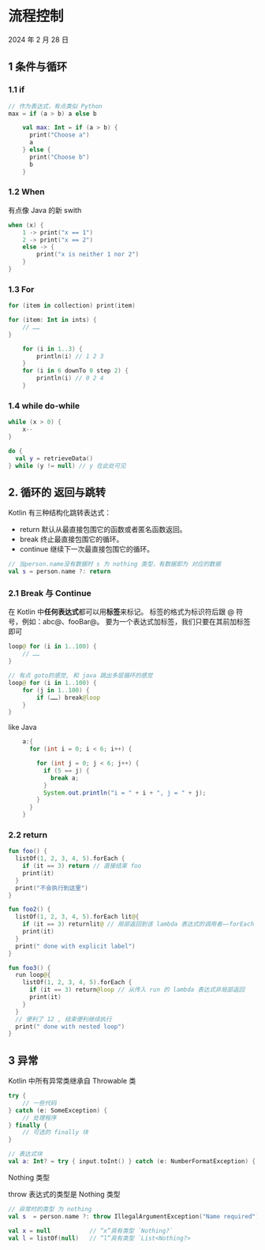 # 流程控制

2024 年 2 月 28 日

## 1 条件与循环

### 1.1 if

```kotlin
// 作为表达式，有点类似 Python
max = if (a > b) a else b

    val max: Int = if (a > b) {
      print("Choose a")
      a
    } else {
      print("Choose b")
      b
    }
```

### 1.2 When

有点像 Java 的新 swith

```kotlin
when (x) {
    1 -> print("x == 1")
    2 -> print("x == 2")
    else -> {
        print("x is neither 1 nor 2")
    }
}
```

### 1.3 For

```kotlin
for (item in collection) print(item)

for (item: Int in ints) {
    // ……
}

    for (i in 1..3) {
        println(i) // 1 2 3
    }
    for (i in 6 downTo 0 step 2) {
        println(i) // 0 2 4
    }
```

### 1.4 while do-while

```kotlin
while (x > 0) {
    x--
}

do {
  val y = retrieveData()
} while (y != null) // y 在此处可见
```

## 2. 循环的 返回与跳转

Kotlin 有三种结构化跳转表达式：

- return 默认从最直接包围它的函数或者匿名函数返回。
- break 终止最直接包围它的循环。
- continue 继续下一次最直接包围它的循环。

```kotlin
// 当person.name没有数据时 s 为 nothing 类型，有数据即为 对应的数据
val s = person.name ?: return
```

### 2.1 Break 与 Continue

在 Kotlin 中**任何表达式**都可以用**标签**来标记。 标签的格式为标识符后跟 @ 符号，例如：abc@、fooBar@。 要为一个表达式加标签，我们只要在其前加标签即可

```kotlin
loop@ for (i in 1..100) {
    // ……
}

// 有点 goto的感觉, 和 java 跳出多层循环的感觉
loop@ for (i in 1..100) {
    for (j in 1..100) {
        if (……) break@loop
    }
}
```

like Java

```java
    a:{
      for (int i = 0; i < 6; i++) {

        for (int j = 0; j < 6; j++) {
          if (5 == j) {
            break a;
          }
          System.out.println("i = " + i + ", j = " + j);
        }
      }
    }
```

### 2.2 return

```kotlin
fun foo() {
  listOf(1, 2, 3, 4, 5).forEach {
    if (it == 3) return // 直接结束 foo
    print(it)
  }
  print("不会执行到这里")
}

fun foo2() {
  listOf(1, 2, 3, 4, 5).forEach lit@{
    if (it == 3) returnlit@ // 局部返回到该 lambda 表达式的调用者——forEach 循环，只是跳过了 3 ，类似 java steam 中的 return
    print(it)
  }
  print(" done with explicit label")
}

fun foo3() {
  run loop@{
    listOf(1, 2, 3, 4, 5).forEach {
      if (it == 3) return@loop // 从传入 run 的 lambda 表达式非局部返回
      print(it)
    }
  }
  // 便利了 12 , 结束便利继续执行
  print(" done with nested loop")
}
```

## 3 异常

Kotlin 中所有异常类继承自 Throwable 类

```kotlin
try {
    // 一些代码
} catch (e: SomeException) {
    // 处理程序
} finally {
    // 可选的 finally 块
}

// 表达式块
val a: Int? = try { input.toInt() } catch (e: NumberFormatException) { null }
```

Nothing 类型

throw 表达式的类型是 Nothing 类型

```kotlin
// 异常时的类型 为 nothing
val s  = person.name ?: throw IllegalArgumentException("Name required")

val x = null           // “x”具有类型 `Nothing?`
val l = listOf(null)   // “l”具有类型 `List<Nothing?>
```
